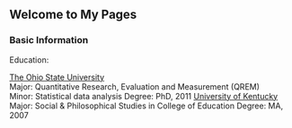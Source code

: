 ## Welcome to My Pages


### Basic Information

Education: 

[The Ohio State University](www.osu.edu)   
Major: Quantitative Research, Evaluation and Measurement (QREM)   
Minor: Statistical data analysis
Degree: PhD, 2011 
[University of Kentucky](www.uky.edu)      
Major: Social & Philosophical Studies in College of Education
Degree:  MA, 2007

